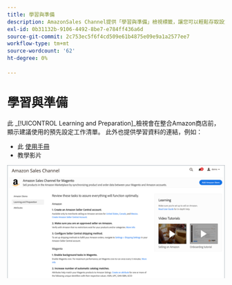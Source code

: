 ```yaml
---
title: 學習與準備
description: AmazonSales Channel提供「學習與準備」檢視標籤，讓您可以輕鬆存取設定任務和資訊資源清單。
exl-id: 0b31132b-9106-4492-8be7-e784ff436a6d
source-git-commit: 2c753ec5f6f4cd509e61b4875e09e9a1a2577ee7
workflow-type: tm+mt
source-wordcount: '62'
ht-degree: 0%

---
```


# 學習與準備

此 _[!UICONTROL Learning and Preparation]_檢視會在整合Amazon商店前，顯示建議使用的預先設定工作清單。 此外也提供學習資料的連結，例如：

- 此 [使用手冊](./overview.md)
- 教學影片

![學習與準備檢視](assets/learning-preparation.png)

